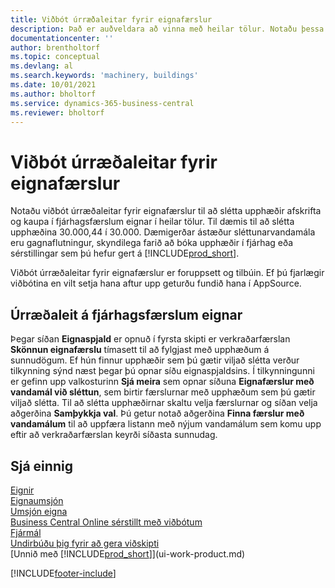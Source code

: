 ```yaml
---
title: Viðbót úrræðaleitar fyrir eignafærslur
description: Það er auðveldara að vinna með heilar tölur. Notaðu þessa viðbót til að slétta upphæðir fyrir eignir í eignafærslunni.
documentationcenter: ''
author: brentholtorf
ms.topic: conceptual
ms.devlang: al
ms.search.keywords: 'machinery, buildings'
ms.date: 10/01/2021
ms.author: bholtorf
ms.service: dynamics-365-business-central
ms.reviewer: bholtorf
---
```

# <a name="the-troubleshooting-fa-ledger-entries-extension"></a>Viðbót úrræðaleitar fyrir eignafærslur
Notaðu viðbót úrræðaleitar fyrir eignafærslur til að slétta upphæðir afskrifta og kaupa í fjárhagsfærslum eignar í heilar tölur. Til dæmis til að slétta upphæðina 30.000,44 í 30.000. Dæmigerðar ástæður sléttunarvandamála eru gagnaflutningur, skyndilega farið að bóka upphæðir í fjárhag eða sérstillingar sem þú hefur gert á [!INCLUDE[prod_short](includes/prod_short.md)].

Viðbót úrræðaleitar fyrir eignafærslur er foruppsett og tilbúin. Ef þú fjarlægir viðbótina en vilt setja hana aftur upp geturðu fundið hana í AppSource.

## <a name="troubleshooting-fixed-asset-ledger-entries"></a>Úrræðaleit á fjárhagsfærslum eignar
Þegar síðan **Eignaspjald** er opnuð í fyrsta skipti er verkraðarfærslan **Skönnun eignafærslu** tímasett til að fylgjast með upphæðum á sunnudögum. Ef hún finnur upphæðir sem þú gætir viljað slétta verður tilkynning sýnd næst þegar þú opnar síðu eignaspjaldsins. Í tilkynningunni er gefinn upp valkosturinn **Sjá meira** sem opnar síðuna **Eignafærslur með vandamál við sléttun**, sem birtir færslurnar með upphæðum sem þú gætir viljað slétta. Til að slétta upphæðirnar skaltu velja færslurnar og síðan velja aðgerðina **Samþykkja val**. Þú getur notað aðgerðina **Finna færslur með vandamálum** til að uppfæra listann með nýjum vandamálum sem komu upp eftir að verkraðarfærslan keyrði síðasta sunnudag.

## <a name="see-also"></a>Sjá einnig
[Eignir](fa-manage.md)  
[Eignaumsjón](fa-manage.md)  
[Umsjón eigna](fa-how-maintain.md)  
[Business Central Online sérstillt með viðbótum](ui-extensions.md)  
[Fjármál](finance.md)  
[Undirbúðu þig fyrir að gera viðskipti](ui-get-ready-business.md)  
[Unnið með [!INCLUDE[prod_short](includes/prod_short.md)]](ui-work-product.md)  


[!INCLUDE[footer-include](includes/footer-banner.md)]



